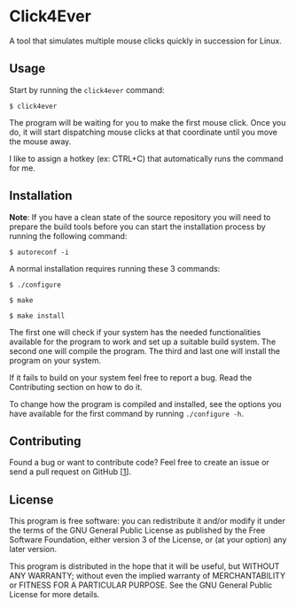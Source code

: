 # Click4Ever

A tool that simulates multiple mouse clicks quickly in succession for Linux.


## Usage

Start by running the `click4ever` command:

	$ click4ever

The program will be waiting for you to make the first mouse click. Once you
do, it will start dispatching mouse clicks at that coordinate until you move
the mouse away.

I like to assign a hotkey (ex: CTRL+C) that automatically runs the command for
me.


## Installation

**Note**: If you have a clean state of the source repository you will need to
prepare the build tools before you can start the installation process by
running the following command:

	$ autoreconf -i

A normal installation requires running these 3 commands:

	$ ./configure

	$ make

	$ make install

The first one will check if your system has the needed functionalities
available for the program to work and set up a suitable build system. The
second one will compile the program. The third and last one will install the
program on your system.

If it fails to build on your system feel free to report a bug. Read the
Contributing section on how to do it.

To change how the program is compiled and installed, see the options you have
available for the first command by running `./configure -h`.


## Contributing

Found a bug or want to contribute code? Feel free to create an issue or send a
pull request on GitHub [[1]].


## License

This program is free software: you can redistribute it and/or modify it under
the terms of the GNU General Public License as published by the Free Software
Foundation, either version 3 of the License, or (at your option) any later
version.

This program is distributed in the hope that it will be useful, but WITHOUT
ANY WARRANTY; without even the implied warranty of MERCHANTABILITY or FITNESS
FOR A PARTICULAR PURPOSE. See the GNU General Public License for more details.

[1]: https://github.com/daniel-araujo/click4ever
